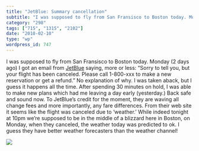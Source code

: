 ```yaml
---
title: "JetBlue: Summary cancellation"
subtitle: "I was supposed to fly from San Fransisco to Boston today. Monday (2 days ago) I got an email from [J..."
category: "298"
tags: ["715", "1315", "2102"]
date: "2010-02-10"
type: "wp"
wordpress_id: 747
---
```

I was supposed to fly from San Fransisco to Boston today. Monday (2 days ago) I got an email from [JetBlue](http://www.jetblue.com) saying, more or less: “Sorry to tell you, but your flight has been canceled. Please call 1-800-xxx to make a new reservation or get a refund.” No explanation of why. I was taken aback, but I guess it happens all the time. After spending 30 minutes on hold, I was able to make new plans which had me leaving a day early (yesterday.) Back safe and sound now. 
To JetBlue’s credit for the moment, they are waving all change fees and more importantly, any fare differences. From their web site it seems like the flight was canceled due to ‘weather.’ While indeed tonight at 10pm we’re supposed to be in the middle of a blizzard here in Boston, on Monday, when they canceled, the weather today was predicted to ok. I guess they have better weather forecasters than the weather channel!

![](https://i0.wp.com/img.zemanta.com/pixy.gif?w=584)